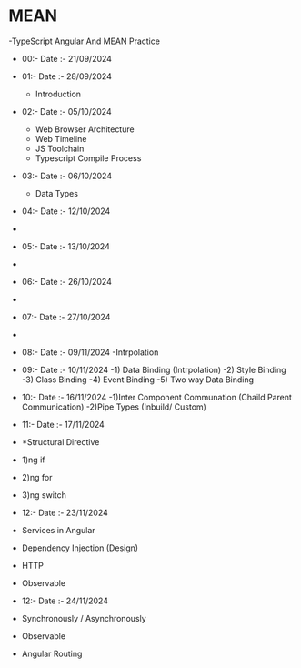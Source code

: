 # MEAN
-TypeScript Angular And MEAN Practice
- 00:- Date :-  21/09/2024 
  
- 01:- Date :-  28/09/2024   
  - Introduction

- 02:- Date :-  05/10/2024  
  - Web Browser Architecture
  - Web Timeline
  - JS Toolchain
  - Typescript Compile Process
 
- 03:- Date :-  06/10/2024    
  - Data Types
 

- 04:- Date :-  12/10/2024
- 
- 05:- Date :-  13/10/2024
- 
- 06:- Date :-  26/10/2024
- 
- 07:- Date :-  27/10/2024
-
- 08:- Date :-  09/11/2024
-Intrpolation
- 09:- Date :-  10/11/2024
-1) Data Binding (Intrpolation)
-2) Style Binding
-3) Class Binding
-4) Event Binding
-5) Two way Data Binding
- 10:- Date :-  16/11/2024
-1)Inter Component Communation (Chaild Parent Communication)
-2)Pipe Types (Inbuild/ Custom)
- 11:- Date :-  17/11/2024
- *Structural Directive
- 1)ng if
- 2)ng for
- 3)ng switch
- 12:- Date :-  23/11/2024
- Services in Angular
- Dependency Injection (Design)
- HTTP
- Observable
- 12:- Date :-  24/11/2024
- Synchronously / Asynchronously
- Observable
- Angular Routing
